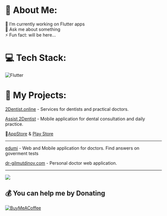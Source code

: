# 💫 About Me:
🔭 I’m currently working on Flutter apps<br>💬 Ask me about something<br>⚡ Fun fact: will be here...


# 💻 Tech Stack:
![Flutter](https://img.shields.io/badge/Flutter-%2302569B.svg?style=flat&logo=Flutter&logoColor=white)
# 🌱 My Projects:
[2Dentist.online](https://2dentist.online) - Services for dentists and practical doctors.

[Assist 2Dentist](https://assist.2dentist.online) - Mobile application for dental consultation and daily practice.

📱[AppStore](https://apps.apple.com/ru/app/assist-2dentist/id6449236074) & [Play Store](https://play.google.com/store/apps/details?id=stom.stomhelp)


---
[edumi](https://edumi.2dentist.online) - Web and Mobile application for doctors. Find answers on goverment tests

[dr-gilmutdinov.com](https://dr-gilmutdinov.com) - Personal doctor web application.


---
[![](https://visitcount.itsvg.in/api?id=MrFantuk&icon=0&color=0)](https://visitcount.itsvg.in)

  ## 💰 You can help me by Donating
  [![BuyMeACoffee](https://img.shields.io/badge/Buy%20Me%20a%20Coffee-ffdd00?style=for-the-badge&logo=buy-me-a-coffee&logoColor=black)](https://buymeacoffee.com/2dentist) 

  
<!-- Proudly created with GPRM ( https://gprm.itsvg.in ) -->
